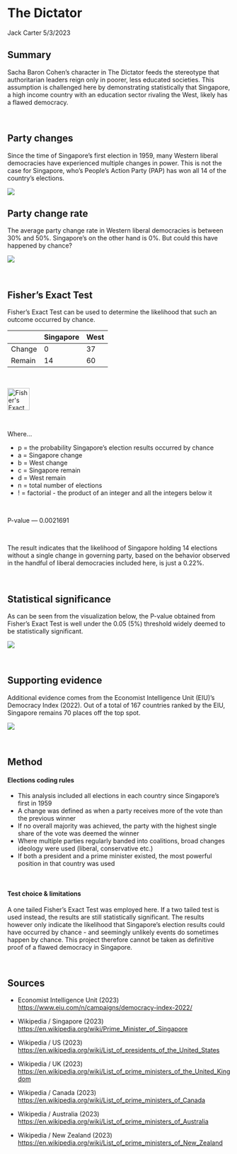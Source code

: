 The Dictator
================
Jack Carter
5/3/2023

## **Summary**

Sacha Baron Cohen’s character in The Dictator feeds the stereotype that
authoritarian leaders reign only in poorer, less educated societies.
This assumption is challenged here by demonstrating statistically that
Singapore, a high income country with an education sector rivaling the
West, likely has a flawed democracy.

 

## **Party changes**

Since the time of Singapore’s first election in 1959, many Western
liberal democracies have experienced multiple changes in power. This is
not the case for Singapore, who’s People’s Action Party (PAP) has won
all 14 of the country’s elections.

![](The-Dictator_files/figure-gfm/unnamed-chunk-1-1.png)<!-- -->

## **Party change rate**

The average party change rate in Western liberal democracies is between
30% and 50%. Singapore’s on the other hand is 0%. But could this have
happened by chance?

![](The-Dictator_files/figure-gfm/unnamed-chunk-2-1.png)<!-- -->

 

## **Fisher’s Exact Test**

Fisher’s Exact Test can be used to determine the likelihood that such an
outcome occurred by chance.

|        | Singapore | West |
| ------ | :-------- | :--- |
| Change | 0         | 37   |
| Remain | 14        | 60   |

 

<img src="fisher_formula.JPG" alt="Fisher's Exact Test formula" height="50">

 

Where…

  - p = the probability Singapore’s election results occurred by chance
  - a = Singapore change
  - b = West change
  - c = Singapore remain
  - d = West remain
  - n = total number of elections
  - \! = factorial - the product of an integer and all the integers
    below it

 

P-value — 0.0021691

 

The result indicates that the likelihood of Singapore holding 14
elections without a single change in governing party, based on the
behavior observed in the handful of liberal democracies included here,
is just a 0.22%.

 

## **Statistical significance**

As can be seen from the visualization below, the P-value obtained from
Fisher’s Exact Test is well under the 0.05 (5%) threshold widely deemed
to be statistically significant.

![](The-Dictator_files/figure-gfm/unnamed-chunk-5-1.png)<!-- -->

 

## **Supporting evidence**

Additional evidence comes from the Economist Intelligence Unit (EIU)’s
Democracy Index (2022). Out of a total of 167 countries ranked by the
EIU, Singapore remains 70 places off the top spot.

![](The-Dictator_files/figure-gfm/unnamed-chunk-6-1.png)<!-- -->

 

## **Method**

#### Elections coding rules

  - This analysis included all elections in each country since
    Singapore’s first in 1959
  - A change was defined as when a party receives more of the vote than
    the previous winner
  - If no overall majority was achieved, the party with the highest
    single share of the vote was deemed the winner
  - Where multiple parties regularly banded into coalitions, broad
    changes ideology were used (liberal, conservative etc.)
  - If both a president and a prime minister existed, the most powerful
    position in that country was used

 

#### Test choice & limitations

A one tailed Fisher’s Exact Test was employed here. If a two tailed test
is used instead, the results are still statistically significant. The
results however only indicate the likelihood that Singapore’s election
results could have occurred by chance - and seemingly unlikely events do
sometimes happen by chance. This project therefore cannot be taken as
definitive proof of a flawed democracy in Singapore.

 

## **Sources**

  - Economist Intelligence Unit (2023)
    <https://www.eiu.com/n/campaigns/democracy-index-2022/>

  - Wikipedia / Singapore (2023)
    <https://en.wikipedia.org/wiki/Prime_Minister_of_Singapore>

  - Wikipedia / US (2023)
    <https://en.wikipedia.org/wiki/List_of_presidents_of_the_United_States>

  - Wikipedia / UK (2023)
    <https://en.wikipedia.org/wiki/List_of_prime_ministers_of_the_United_Kingdom>

  - Wikipedia / Canada (2023)
    <https://en.wikipedia.org/wiki/List_of_prime_ministers_of_Canada>

  - Wikipedia / Australia (2023)
    <https://en.wikipedia.org/wiki/List_of_prime_ministers_of_Australia>

  - Wikipedia / New Zealand (2023)
    <https://en.wikipedia.org/wiki/List_of_prime_ministers_of_New_Zealand>
